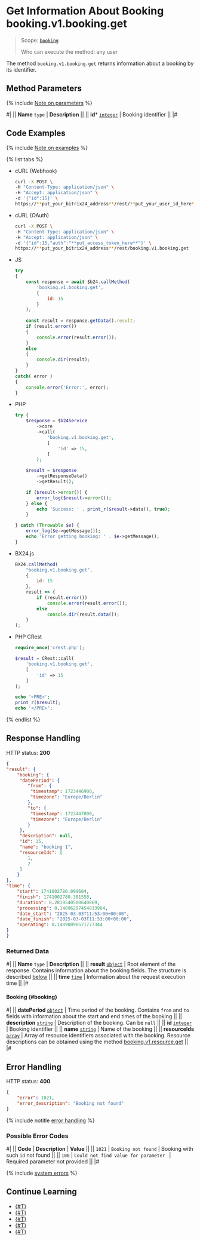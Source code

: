 # Get Information About Booking booking.v1.booking.get

> Scope: [`booking`](../../scopes/permissions.md)
>
> Who can execute the method: any user

The method `booking.v1.booking.get` returns information about a booking by its identifier.

## Method Parameters

{% include [Note on parameters](../../../_includes/required.md) %}

#|
|| **Name**
`type` | **Description** ||
|| **id***
[`integer`](../../data-types.md) | Booking identifier ||
|#

## Code Examples

{% include [Note on examples](../../../_includes/examples.md) %}

{% list tabs %}

- cURL (Webhook)

    ```bash
    curl -X POST \
    -H "Content-Type: application/json" \
    -H "Accept: application/json" \
    -d '{"id":15}' \
    https://**put_your_bitrix24_address**/rest/**put_your_user_id_here**/**put_your_webhook_here**/booking.v1.booking.get
    ```

- cURL (OAuth)

    ```bash
    curl -X POST \
    -H "Content-Type: application/json" \
    -H "Accept: application/json" \
    -d '{"id":15,"auth":"**put_access_token_here**"}' \
    https://**put_your_bitrix24_address**/rest/booking.v1.booking.get
    ```

- JS

    ```js
    try
    {
    	const response = await $b24.callMethod(
    		'booking.v1.booking.get',
    		{
    			id: 15
    		}
    	);
    	
    	const result = response.getData().result;
    	if (result.error())
    	{
    		console.error(result.error());
    	}
    	else
    	{
    		console.dir(result);
    	}
    }
    catch( error )
    {
    	console.error('Error:', error);
    }
    ```

- PHP

    ```php
    try {
        $response = $b24Service
            ->core
            ->call(
                'booking.v1.booking.get',
                [
                    'id' => 15,
                ]
            );
    
        $result = $response
            ->getResponseData()
            ->getResult();
    
        if ($result->error()) {
            error_log($result->error());
        } else {
            echo 'Success: ' . print_r($result->data(), true);
        }
    
    } catch (Throwable $e) {
        error_log($e->getMessage());
        echo 'Error getting booking: ' . $e->getMessage();
    }
    ```

- BX24.js

    ```js
    BX24.callMethod(
        "booking.v1.booking.get",
        {
            id: 15
        },
        result => {
            if (result.error())
                console.error(result.error());
            else
                console.dir(result.data());
        }
    );
    ```

- PHP CRest

    ```php
    require_once('crest.php');

    $result = CRest::call(
        'booking.v1.booking.get',
        [
            'id' => 15
        ]
    );

    echo '<PRE>';
    print_r($result);
    echo '</PRE>';
    ```

{% endlist %}

## Response Handling

HTTP status: **200**

```json
{
"result": {
    "booking": {
     "datePeriod": {
        "from": {
         "timestamp": 1723446900,
         "timezone": "Europe/Berlin"
        },
        "to": {
         "timestamp": 1723447800,
         "timezone": "Europe/Berlin"
        }
     },
     "description": null,
     "id": 15,
     "name": "booking 1",
     "resourceIds": [
        1,
        2
     ]
    }
},
"time": {
    "start": 1741002780.099604,
    "finish": 1741002780.381558,
    "duration": 0.2819540500640869,
    "processing": 0.14896297454833984,
    "date_start": "2025-03-03T11:53:00+00:00",
    "date_finish": "2025-03-03T11:53:00+00:00",
    "operating": 0.14890098571777344
}
}
```

### Returned Data

#|
|| **Name**
`type` | **Description** ||
|| **result**
[`object`](../../data-types.md) | Root element of the response. Contains information about the booking fields. The structure is described [below](#booking) ||
|| **time**
[`time`](../../data-types.md#time) | Information about the request execution time ||
|#

#### Booking {#booking}

#|
|| **datePeriod**
[`object`](../../data-types.md) | Time period of the booking. Contains `from` and `to` fields with information about the start and end times of the booking ||
|| **description**
[`string`](../../data-types.md) | Description of the booking. Can be `null` ||
|| **id**
[`integer`](../../data-types.md) | Booking identifier ||
|| **name**
[`string`](../../data-types.md) | Name of the booking ||
|| **resourceIds**
[`array`](../../data-types.md) | Array of resource identifiers associated with the booking. Resource descriptions can be obtained using the method [booking.v1.resource.get](../resource/booking-v1-resource-get.md) ||
|#

## Error Handling

HTTP status: **400**

```json
{
    "error": 1021,
    "error_description": "Booking not found"
}
```

{% include notitle [error handling](../../../_includes/error-info.md) %}

### Possible Error Codes

#|
|| **Code** | **Description** | **Value** ||
|| `1021` | `Booking not found` | Booking with such `id` not found ||
|| `100` | `Could not find value for parameter ` | Required parameter not provided ||
|#

{% include [system errors](../../../_includes/system-errors.md) %}

## Continue Learning

- [{#T}](./booking-v1-booking-createfromwaitlist.md)
- [{#T}](./booking-v1-booking-update.md)
- [{#T}](./booking-v1-booking-add.md)
- [{#T}](./booking-v1-booking-list.md)
- [{#T}](./booking-v1-booking-delete.md)